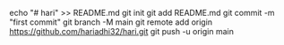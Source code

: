 echo "# hari" >> README.md
git init
git add README.md
git commit -m "first commit"
git branch -M main
git remote add origin https://github.com/hariadhi32/hari.git
git push -u origin main
